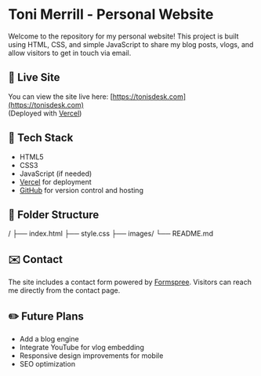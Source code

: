 # Toni Merrill - Personal Website

Welcome to the repository for my personal website! This project is built using HTML, CSS, and simple JavaScript to share my blog posts, vlogs, and allow visitors to get in touch via email.

## 🚀 Live Site
You can view the site live here: [https://tonisdesk.com](https://tonisdesk.com)  
(Deployed with [Vercel](https://vercel.com))

## 🧰 Tech Stack
- HTML5
- CSS3
- JavaScript (if needed)
- [Vercel](https://vercel.com) for deployment
- [GitHub](https://github.com) for version control and hosting

## 📂 Folder Structure

/
├── index.html
├── style.css
├── images/
└── README.md

## ✉️ Contact
The site includes a contact form powered by [Formspree](https://formspree.io). Visitors can reach me directly from the contact page.

## ✏️ Future Plans
- Add a blog engine 
- Integrate YouTube for vlog embedding
- Responsive design improvements for mobile
- SEO optimization

